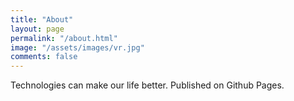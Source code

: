```yaml
---
title: "About"
layout: page
permalink: "/about.html"
image: "/assets/images/vr.jpg"
comments: false
---
```

Technologies can make our life better.
Published on Github Pages.
